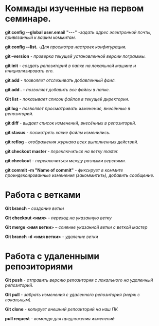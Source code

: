 # Коммады изученные на первом семинаре.

**git config --global user.email "---"** -*задать адрес электронной почты, привязанный к вашим коммитам.*

**git config --list.** -*Для просмотра настроек конфигурации.*

**git –version** - *проверка текущей установленной версии пограммы.*

**git init** - *создать репозиторий в папке на локальной машине и инициализировать его.* 

**git add** - *позволяет отслеживать добавленный фаил.*

**git add .** - *позволяет добавить все файлы в папке.*

**Git list** - *показывает список файлов в текущей директории.*

**git log** - *позволяет просматривать изменения, внесённые в репозиторий.*

**git diff** - *выдает список изменений, внесённых в репозиторий.*

**git stasus** - *посмотреть какие файлы изменились.*

**git reflog** - *отображения журнала всех выполненных действий.*

**git checkout master** - *переключиться  на ветку master.*

**git checkout** - *переключиться между разными версиями.*

**git commit -m "Name of commit"** - *фиксирует в коммите проиндексированные изменения (закоммитить), добавить сообщение.*

# Работа с ветками

**Git branch** – *создание ветки*

**Git checkout <имя>** - *переход на указанную ветку*

**Git merge <имя ветки>** – *слияние указанной ветки с веткой мастер*

**Git branch -d <имя ветки>** - *удаление ветки*

# Работа с удаленными репозиториями

**Git push** - *отправить версию репозитория с локального на удаленный репозиторий.*

**Git pull** - *забрать изменения с удаленного репозитория (мерж с локальным).*

**Git clone** - *копирует внешний репозиторий на наш ПК*

**pull request** -  *команда для предложения изменений*
